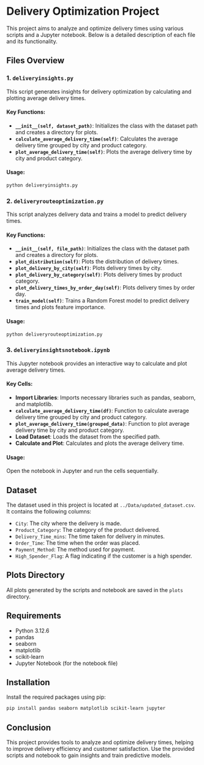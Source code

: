 # Delivery Optimization Project

This project aims to analyze and optimize delivery times using various scripts and a Jupyter notebook. Below is a detailed description of each file and its functionality.

## Files Overview

### 1. `deliveryinsights.py`

This script generates insights for delivery optimization by calculating and plotting average delivery times.

#### Key Functions:
- **`__init__(self, dataset_path)`**: Initializes the class with the dataset path and creates a directory for plots.
- **`calculate_average_delivery_time(self)`**: Calculates the average delivery time grouped by city and product category.
- **`plot_average_delivery_time(self)`**: Plots the average delivery time by city and product category.

#### Usage:
```bash
python deliveryinsights.py
```

### 2. `deliveryrouteoptimization.py`

This script analyzes delivery data and trains a model to predict delivery times.

#### Key Functions:
- **`__init__(self, file_path)`**: Initializes the class with the dataset path and creates a directory for plots.
- **`plot_distribution(self)`**: Plots the distribution of delivery times.
- **`plot_delivery_by_city(self)`**: Plots delivery times by city.
- **`plot_delivery_by_category(self)`**: Plots delivery times by product category.
- **`plot_delivery_times_by_order_day(self)`**: Plots delivery times by order day.
- **`train_model(self)`**: Trains a Random Forest model to predict delivery times and plots feature importance.

#### Usage:
```bash
python deliveryrouteoptimization.py
```

### 3. `deliveryinsightsnotebook.ipynb`

This Jupyter notebook provides an interactive way to calculate and plot average delivery times.

#### Key Cells:
- **Import Libraries**: Imports necessary libraries such as pandas, seaborn, and matplotlib.
- **`calculate_average_delivery_time(df)`**: Function to calculate average delivery time grouped by city and product category.
- **`plot_average_delivery_time(grouped_data)`**: Function to plot average delivery time by city and product category.
- **Load Dataset**: Loads the dataset from the specified path.
- **Calculate and Plot**: Calculates and plots the average delivery time.

#### Usage:
Open the notebook in Jupyter and run the cells sequentially.

## Dataset

The dataset used in this project is located at `../Data/updated_dataset.csv`. It contains the following columns:
- `City`: The city where the delivery is made.
- `Product_Category`: The category of the product delivered.
- `Delivery_Time_mins`: The time taken for delivery in minutes.
- `Order_Time`: The time when the order was placed.
- `Payment_Method`: The method used for payment.
- `High_Spender_Flag`: A flag indicating if the customer is a high spender.

## Plots Directory

All plots generated by the scripts and notebook are saved in the `plots` directory.

## Requirements

- Python 3.12.6
- pandas
- seaborn
- matplotlib
- scikit-learn
- Jupyter Notebook (for the notebook file)

## Installation

Install the required packages using pip:
```bash
pip install pandas seaborn matplotlib scikit-learn jupyter
```

## Conclusion

This project provides tools to analyze and optimize delivery times, helping to improve delivery efficiency and customer satisfaction. Use the provided scripts and notebook to gain insights and train predictive models.
